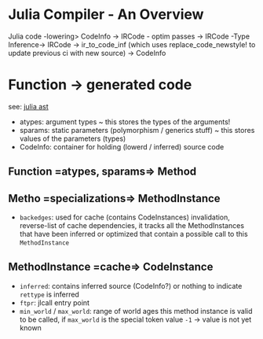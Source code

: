 # Julia Compiler - An Overview

Julia code -lowering> CodeInfo
-> IRCode - optim passes -> IRCode 
-Type Inference-> IRCode 
-> ir_to_code_inf (which uses replace_code_newstyle! to update previous ci with new source)
-> CodeInfo

# Function -> generated code
see: [julia ast](https://docs.julialang.org/en/v1/devdocs/ast/)

- atypes: argument types ~ this stores the types of the arguments!
- sparams: static parameters (polymorphism / generics stuff) ~ this stores values of the parameters (types)
- CodeInfo: container for holding (lowerd / inferred) source code

## Function =atypes, sparams=> Method 

## Metho =specializations=> MethodInstance
- `backedges`: used for cache (contains CodeInstances) invalidation, reverse-list of cache dependencies, it tracks all the MethodInstances that have been inferred or optimized that contain a possible call to this `MethodInstance`

## MethodInstance =cache=> CodeInstance
- `inferred`: contains inferred source (CodeInfo?) or nothing to indicate `rettype` is inferred
- `ftpr`: jlcall entry point
- `min_world` / `max_world`: range of world ages this method instance is valid to be called, if `max_world` is the special token value `-1` -> value is not yet known
